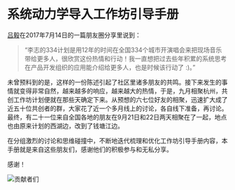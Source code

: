 # 系统动力学导入工作坊引导手册

[吕毅](https://github.com/yilv "Lv Yi")在2017年7月14日的一篇朋友圈分享里说到：

> “李志的334计划是用12年的时间在全国334个城市开演唱会来把现场音乐带给更多人，很欣赏这份热情和行动！我一直想把过去些年积累的系统思考在产品开发组织的应用能介绍给更多人，也是时候该行动了 :)。”

未曾预料到的是，这样的一份陈述引起了社区里诸多朋友的共鸣。接下来发生的事情就变得非常自然，越来越多的响应，越来越大的热情，于是，九月相聚杭州，共创工作坊计划便就在那些天确定下来。从预想的六七位好友的相聚，迅速扩大成了近五十位共创者的群，大家花了近一个多月线上的讨论，各自线下准备，再讨论。最终，有二十一位来自全国各地的朋友在9月21日和22日两天相聚在了一起，地点也由原来计划的西湖边，改到了钱塘江边。

在分组激烈的讨论和思维碰撞中，不断地迭代梳理和优化工作坊引导手册内容，本手册就是来自这些朋友们，感谢他们的积极参与和无私分享。

感谢！

![贡献者们](./gitbook/images/contributors.jpg)